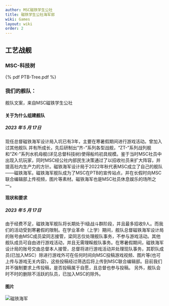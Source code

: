 ```yaml
---
author: MSC磁铁学生公社
title: 磁铁学生公社海军部
wiki: Games
layout: wiki
order: 2
---
```

## 工艺战舰

### MSC-科技树
{% pdf PTB-Tree.pdf %}

### 我们的舰队：
舰队文案，来自MSC磁铁学生公社 

#### 关于为什么组建舰队
##### 2023 年 5 月 17日
现任总督磁铁海军设计局入坑已有3年，主要在寒暑假期间进行游戏活动。曾加入过其他舰队
并有所成长，先后研制出“齐-”系列各型战舰，“ZT-”系列战列舰和“ZK-”系列水机母舰(详见总督科技树)使得船坞初具规模。鉴于当时MSC社员中出现入坑玩家，同时MSC经公社内部民生决策通过了以招收社员来扩大阵容，并提高社内生产力的方针。磁铁海军设计局于2022年秋代表MSC成立了自己的舰队——磁铁海军。磁铁海军舰队成为了MSC在PTB的宣传站点，并在长假时向MSC联合编辑部上传视频，图片等素材。磁铁海军也是MSC社员休息娱乐的场所之一。

#### 现状和要求
##### 2023 年 5 月 17日
由于经费不足，磁铁海军舰队将长期处于I级战斗群阶段，并且最多招收9人。而我们的活动受到寒暑假的限制。在学业革命（上学）期间，舰队总督磁铁海军设计局的账号由MSC成员梁同志接管，梁同志仅处理舰队事务，不参与游戏活动。其他舰队成员可自由进行游戏活动，并且无需理睬舰队事务。在寒暑假期间，磁铁海军设计局的账号交由总督本人接管，总督将进行游戏活动并处理现队事务，其职队成员(已加入MSC）除进行游戏外可在任何时间向MSC投稿游戏视频、图片等(也可上传与游戏无关内容)，这些投稿经过筛选后将上传到MSC联合编辑部。目前我们并不强制要求上传投稿，是否投稿属于自愿，且总督也参与投稿。 另外，舰队会时不时的删除不活跃的队员，已加入MSC的除外。                                     

#### 图片
![磁铁海军](https://img1.imgtp.com/2023/05/16/MJEAf8ca.png)